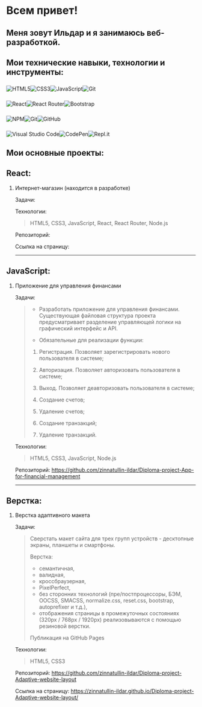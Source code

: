 # Всем привет! 
## Меня зовут Ильдар и я занимаюсь веб-разработкой.
## Мои технические навыки, технологии и инструменты:   
###
![HTML5](https://img.shields.io/badge/html5-%23E34F26.svg?style=for-the-badge&logo=html5&logoColor=white)![CSS3](https://img.shields.io/badge/css3-%231572B6.svg?style=for-the-badge&logo=css3&logoColor=white)![JavaScript](https://img.shields.io/badge/javascript-%23323330.svg?style=for-the-badge&logo=javascript&logoColor=%23F7DF1E)![Git](https://img.shields.io/badge/git-%23F05033.svg?style=for-the-badge&logo=git&logoColor=white)
###
![React](https://img.shields.io/badge/react-%2320232a.svg?style=for-the-badge&logo=react&logoColor=%2361DAFB)![React Router](https://img.shields.io/badge/React_Router-CA4245?style=for-the-badge&logo=react-router&logoColor=white)![Bootstrap](https://img.shields.io/badge/bootstrap-%23563D7C.svg?style=for-the-badge&logo=bootstrap&logoColor=white)
###
![NPM](https://img.shields.io/badge/NPM-%23000000.svg?style=for-the-badge&logo=npm&logoColor=white)![Git](https://img.shields.io/badge/git-%23F05033.svg?style=for-the-badge&logo=git&logoColor=white)![GitHub](https://img.shields.io/badge/github-%23121011.svg?style=for-the-badge&logo=github&logoColor=white)
###
![Visual Studio Code](https://img.shields.io/badge/Visual%20Studio%20Code-0078d7.svg?style=for-the-badge&logo=visual-studio-code&logoColor=white)![CodePen](https://img.shields.io/badge/CodePen-white?style=for-the-badge&logo=codepen&logoColor=black)![Repl.it](https://img.shields.io/badge/Repl.it-%230D101E.svg?style=for-the-badge&logo=replit&logoColor=white)


## Мои основные проекты:

## React:

1. Интернет-магазин (находится в разработке)

     Задачи: 
               
     Технологии: 
     > HTML5, CSS3, JavaScript, React, React Router, Node.js
          
     Репозиторий:   
     
     Ссылка на страницу:
       
     ***

## JavaScript:

1. Приложение для управления финансами

     Задачи: 
     >
     > + Разработать приложение для управления финансами.
     > Существующая файловая структура проекта предусматривает разделение управляющей логики на графический интерфейс и API.
     > 
     > + Обязательные для реализации функции: 
     > 
     > 1. Регистрация. Позволяет зарегистрировать нового пользователя в системе;
     > 
     > 2. Авторизация. Позволяет авторизовать пользователя в системе;
     > 
     > 3. Выход. Позволяет деавторизовать пользователя в системе;
     > 
     > 4. Создание счетов;
     > 
     > 5. Удаление счетов;
     > 
     > 6. Создание транзакций;
     > 
     > 7. Удаление транзакций.
     > 
              
     Технологии: 
     > HTML5, CSS3, JavaScript, Node.js
     > 
     Репозиторий: https://github.com/zinnatullin-ildar/Diploma-project-App-for-financial-management
     
     ***

## Верстка:

1. Верстка адаптивного макета

     Задачи:
     >    
     > Сверстать макет сайта для трех групп устройств - десктопные экраны, планшеты и смартфоны.
     > 
     > Верстка:
     > + семантичная, 
     > + валидная, 
     > + кроссбраузерная,
     > + PixelPerfect,
     > + без сторонних технологий (пре/постпроцессоры, БЭМ, OOCSS, SMACSS, normalize.css, reset.css, bootstrap, autoprefixer и т.д.),   
     > + отображения страницы в промежуточных состояниях (320px / 768px / 1920px) реализовываются с помощью резиновой верстки.
     > 
     > Публикация на GitHub Pages
     > 
     
     Технологии: 
     > HTML5, CSS3
     > 
     Репозиторий: https://github.com/zinnatullin-ildar/Diploma-project-Adaptive-website-layout
     
     Ссылка на страницу: https://zinnatullin-ildar.github.io/Diploma-project-Adaptive-website-layout/

